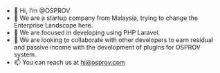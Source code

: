 - 👋 Hi, I’m @OSPROV
- 👀 We are a startup company from Malaysia, trying to change the Enterprise Landscape here.
- 🌱 We are focused in developing using PHP Laravel.
- 💞️ We are looking to collaborate with other developers to earn residual and passive income with the development of plugins for OSPROV system.
- 📫 You can reach us at hi@osprov.com

